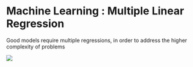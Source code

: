 # Machine Learning : Multiple Linear Regression

Good models require multiple regressions, in order to address the higher complexity of problems 

<img src="https://render.githubusercontent.com/render/math?math= yhat=b_0%2Bb_1">
